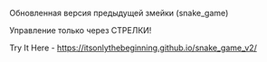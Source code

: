 Обновленная версия предыдущей змейки (snake_game)

Управление только через СТРЕЛКИ!

Try It Here - https://itsonlythebeginning.github.io/snake_game_v2/
